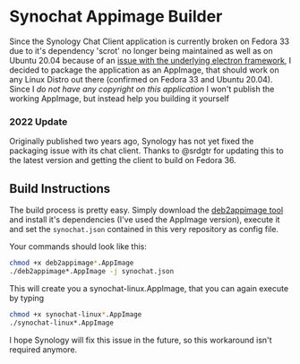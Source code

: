 # Synochat Appimage Builder

Since the Synology Chat Client application is currently broken on Fedora 33 due to it's dependency 'scrot' no longer being maintained as well as on Ubuntu 20.04 because of an [issue with the underlying electron framework](https://github.com/electron/electron/issues/20348), I decided to package the application as an AppImage, that should work on any Linux Distro out there (confirmed on Fedora 33 and Ubuntu 20.04). Since I *do not have any copyright on this application* I won't publish the working AppImage, but instead help you building it yourself

### 2022 Update

Originally published two years ago, Synology has not yet fixed the packaging issue with its chat client. Thanks to @srdgtr for updating this to the latest version and getting the client to build on Fedora 36.

## Build Instructions

The build process is pretty easy. Simply download the [deb2appimage tool](https://github.com/simoniz0r/deb2appimage) and install it's dependencies \(I've used the AppImage version\), execute it and set the `synochat.json` contained in this very repository as config file.

Your commands should look like this:

```bash
chmod +x deb2appimage*.AppImage
./deb2appimage*.AppImage -j synochat.json
```

This will create you a synochat-linux.AppImage, that you can again execute by typing

```bash
chmod +x synochat-linux*.AppImage
./synochat-linux*.AppImage
```

I hope Synology will fix this issue in the future, so this workaround isn't required anymore.
